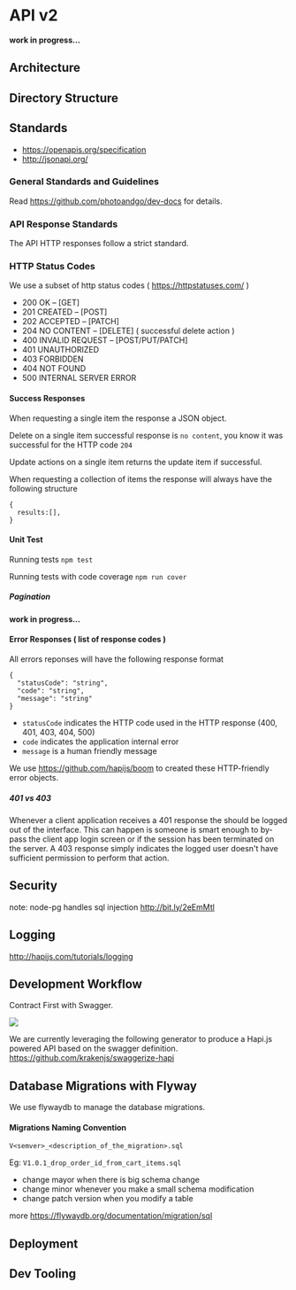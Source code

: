 # API v2

__work in progress...__

## Architecture

## Directory Structure

## Standards

- https://openapis.org/specification
- http://jsonapi.org/

### General Standards and Guidelines
Read https://github.com/photoandgo/dev-docs for details.

### API Response Standards

The API HTTP responses follow a strict standard.

### HTTP Status Codes

We use a subset of http status codes ( https://httpstatuses.com/ )

- 200 OK – [GET]
- 201 CREATED – [POST]
- 202 ACCEPTED – [PATCH]
- 204 NO CONTENT – [DELETE] ( successful delete action )
- 400 INVALID REQUEST – [POST/PUT/PATCH]
- 401 UNAUTHORIZED
- 403 FORBIDDEN
- 404 NOT FOUND
- 500 INTERNAL SERVER ERROR

#### Success Responses

When requesting a single item the response a JSON object.

Delete on a single item successful response is `no content`, you know it was successful for the HTTP code `204`

Update actions on a single item returns the update item if successful.

When requesting a collection of items the response will always have the following structure
```
{
  results:[],
}
```

#### Unit Test

Running tests `npm test`

Running tests with code coverage `npm run cover`

##### Pagination

__work in progress...__

#### Error Responses ( list of response codes )

All errors reponses will have the following response format
```
{
  "statusCode": "string",
  "code": "string",
  "message": "string"
}
```

- `statusCode` indicates the HTTP code used in the HTTP response  (400, 401, 403, 404, 500)
- `code` indicates the application internal error
- `message` is a human friendly message

We use https://github.com/hapijs/boom to created these HTTP-friendly error objects.

##### 401 vs 403
Whenever a client application receives a 401 response the should be logged out of the interface. This can happen is someone is smart enough to by-pass the client app login screen or if the session has been terminated on the server.
A 403 response simply indicates the logged user doesn't have sufficient permission to perform that action.

## Security

note:  node-pg handles sql injection http://bit.ly/2eEmMtl

## Logging

http://hapijs.com/tutorials/logging


## Development Workflow

Contract First with Swagger.

![](http://bit.ly/2bWgBlQ)

We are currently leveraging the following generator to produce a Hapi.js powered API based on the swagger definition. https://github.com/krakenjs/swaggerize-hapi

## Database Migrations with Flyway

We use flywaydb to manage the database migrations.

#### Migrations Naming Convention

`V<semver>_<description_of_the_migration>.sql`    

Eg: `V1.0.1_drop_order_id_from_cart_items.sql`   

- change mayor when there is big schema change
- change minor whenever you make a small schema modification
- change patch version when you modify a table

more https://flywaydb.org/documentation/migration/sql


## Deployment

## Dev Tooling

